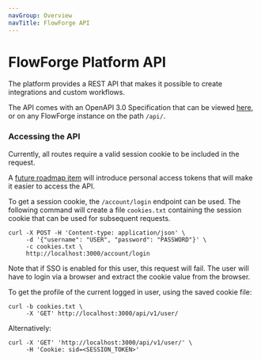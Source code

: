 ```yaml
---
navGroup: Overview
navTitle: FlowForge API
---
```


# FlowForge Platform API

The platform provides a REST API that makes it possible to create integrations and
custom workflows.

The API comes with an OpenAPI 3.0 Specification that can be viewed [here](https://app.flowforge.com/api/),
or on any FlowForge instance on the path `/api/`.

### Accessing the API

Currently, all routes require a valid session cookie to be included in the request.

A [future roadmap item](https://github.com/flowforge/flowforge/issues/14) will
introduce personal access tokens that will make it easier to access the API.

To get a session cookie, the `/account/login` endpoint can be used. The following
command will create a file `cookies.txt` containing the session cookie that can
be used for subsequent requests.

```
curl -X POST -H 'Content-type: application/json' \
     -d '{"username": "USER", "password": "PASSWORD"}' \
     -c cookies.txt \
     http://localhost:3000/account/login
```

Note that if SSO is enabled for this user, this request will fail. The user
will have to login via a browser and extract the cookie value from the browser.


To get the profile of the current logged in user, using the saved cookie file:

```
curl -b cookies.txt \
     -X 'GET' http://localhost:3000/api/v1/user/
```

Alternatively:

```
curl -X 'GET' 'http://localhost:3000/api/v1/user/' \
     -H 'Cookie: sid=<SESSION_TOKEN>'
```



